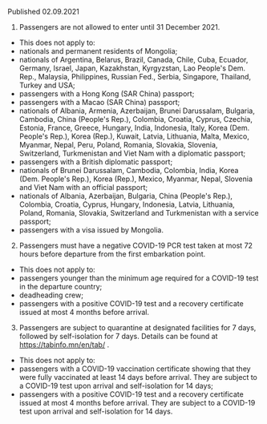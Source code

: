 Published 02.09.2021
1. Passengers are not allowed to enter until 31 December 2021.
- This does not apply to:
- nationals and permanent residents of Mongolia;
- nationals of Argentina, Belarus, Brazil, Canada, Chile, Cuba, Ecuador, Germany, Israel, Japan, Kazakhstan, Kyrgyzstan, Lao People's Dem. Rep., Malaysia, Philippines, Russian Fed., Serbia, Singapore, Thailand, Turkey and USA;
- passengers with a Hong Kong (SAR China) passport;
- passengers with a Macao (SAR China) passport;
- nationals of Albania, Armenia, Azerbaijan, Brunei Darussalam, Bulgaria, Cambodia, China (People's Rep.), Colombia, Croatia, Cyprus, Czechia, Estonia, France, Greece, Hungary, India, Indonesia, Italy, Korea (Dem. People's Rep.), Korea (Rep.), Kuwait, Latvia, Lithuania, Malta, Mexico, Myanmar, Nepal, Peru, Poland, Romania, Slovakia, Slovenia, Switzerland, Turkmenistan and Viet Nam with a diplomatic passport;
- passengers with a British diplomatic passport;
- nationals of Brunei Darussalam, Cambodia, Colombia, India, Korea (Dem. People's Rep.), Korea (Rep.), Mexico, Myanmar, Nepal, Slovenia and Viet Nam with an official passport;
- nationals of Albania, Azerbaijan, Bulgaria, China (People's Rep.), Colombia, Croatia, Cyprus, Hungary, Indonesia, Latvia, Lithuania, Poland, Romania, Slovakia, Switzerland and Turkmenistan with a service passport;
- passengers with a visa issued by Mongolia.
2. Passengers must have a negative COVID-19 PCR test taken at most 72 hours before departure from the first embarkation point.
- This does not apply to:
- passengers younger than the minimum age required for a COVID-19 test in the departure country;
- deadheading crew;
- passengers with a positive COVID-19 test and a recovery certificate issued at most 4 months before arrival.
3. Passengers are subject to quarantine at designated facilities for 7 days, followed by self-isolation for 7 days. Details can be found at <a href="https://tabinfo.mn/en/tab/">https://tabinfo.mn/en/tab/</a> .
- This does not apply to:
- passengers with a COVID-19 vaccination certificate showing that they were fully vaccinated at least 14 days before arrival. They are subject to a COVID-19 test upon arrival and self-isolation for 14 days;
- passengers with a positive COVID-19 test and a recovery certificate issued at most 4 months before arrival. They are subject to a COVID-19 test upon arrival and self-isolation for 14 days.